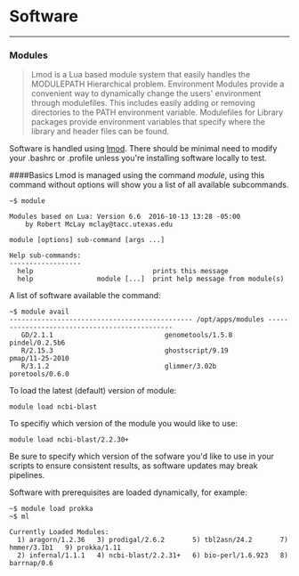 # Software 
* * *
### Modules
>Lmod is a Lua based module system that easily handles the MODULEPATH Hierarchical problem. Environment Modules provide a convenient way to dynamically change the users' environment through modulefiles. This includes easily adding or removing directories to the PATH environment variable. Modulefiles for Library packages provide environment variables that specify where the library and header files can be found.

Software is handled using [lmod](https://www.tacc.utexas.edu/research-development/tacc-projects/lmod).  There should be minimal need to modify your .bashrc or .profile unless you're installing software locally to test.


####Basics
Lmod is managed using the command *module*, using this command without options will show you a list of all available subcommands.

~~~~
~$ module

Modules based on Lua: Version 6.6  2016-10-13 13:28 -05:00
    by Robert McLay mclay@tacc.utexas.edu

module [options] sub-command [args ...]

Help sub-commands:
------------------
  help                              prints this message
  help                module [...]  print help message from module(s)

~~~~


A list of software available the command:

~~~~
~$ module avail
---------------------------------------------- /opt/apps/modules ----------------------------------------------
   GD/2.1.1                            genometools/1.5.8                  pindel/0.2.5b6
   R/2.15.3                            ghostscript/9.19                   pmap/11-25-2010
   R/3.1.2                             glimmer/3.02b                      poretools/0.6.0
~~~~

To load the latest (default) version of module:

~~~~
module load ncbi-blast
~~~~

To specifiy which version of the module you would like to use:

~~~~
module load ncbi-blast/2.2.30+
~~~~

Be sure to specify which version of the sofware you'd like to use in your scripts to ensure consistent results, as software updates may break pipelines.

Software with prerequisites are loaded dynamically, for example:

~~~~
~$ module load prokka
~$ ml

Currently Loaded Modules:
  1) aragorn/1.2.36   3) prodigal/2.6.2       5) tbl2asn/24.2       7) hmmer/3.1b1   9) prokka/1.11
  2) infernal/1.1.1   4) ncbi-blast/2.2.31+   6) bio-perl/1.6.923   8) barrnap/0.6
~~~~

